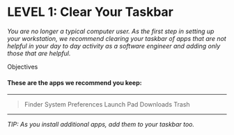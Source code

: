 # LEVEL 1: Clear Your Taskbar


*You are no longer a typical computer user. As the first step in setting up your workstation, we recommend clearing your taskbar of apps that are not helpful in your day to day activity as a software engineer and adding only those that are helpful.*

Objectives

#### These are the apps we recommend you keep:


---

> Finder
> System Preferences
> Launch Pad
> Downloads
> Trash

---

*TIP: As you install additional apps, add them to your taskbar too.*